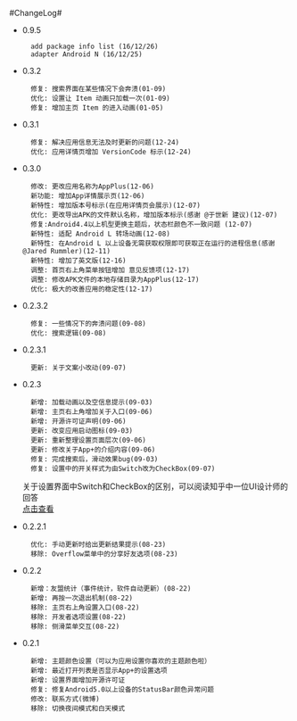 
#ChangeLog#
* 0.9.5

        add package info list (16/12/26)
        adapter Android N (16/12/25)        

* 0.3.2
        
        修复: 搜索界面在某些情况下会奔溃(01-09)
        优化: 设置让 Item 动画只加载一次(01-09)
        修复: 增加主页 Item 的进入动画(01-05)

* 0.3.1

        修复: 解决应用信息无法及时更新的问题(12-24)
        优化: 应用详情页增加 VersionCode 标示(12-24)

* 0.3.0
        
        修改: 更改应用名称为AppPlus(12-06)
        新功能: 增加App详情展示页(12-06)
        新特性: 增加版本号标示(在应用详情页会展示)(12-07)
        优化: 更改导出APK的文件默认名称，增加版本标示(感谢 @于世新 建议)(12-07)
        修复:Android4.4以上机型更换主题后，状态栏颜色不一致问题 (12-07)
        新特性: 适配 Android L 转场动画(12-08)
        新特性: 在Android L 以上设备无需获取权限即可获取正在运行的进程信息(感谢 @Jared Rummler)(12-11)
        新特性: 增加了英文版(12-16)
        调整: 首页右上角菜单按钮增加 意见反馈项(12-17)
        调整: 修改APK文件的本地存储目录为AppPlus(12-17)
        优化: 极大的改善应用的稳定性(12-17)
            
* 0.2.3.2

        修复: 一些情况下的奔溃问题(09-08)
        优化: 搜索逻辑(09-08)

* 0.2.3.1

        更新: 关于文案小改动(09-07)

* 0.2.3

        新增: 加载动画以及空信息提示(09-03)
        新增: 主页右上角增加关于入口(09-06)
        新增: 开源许可证声明(09-06)
        更新: 改变应用启动图标(09-03)
        更新: 重新整理设置页面层次(09-06)
        更新: 修改关于App+的介绍内容(09-06)
        修复: 完成搜索后，滑动效果bug(09-03)
        修复: 设置中的开关样式为由Switch改为CheckBox(09-07)

    关于设置界面中Switch和CheckBox的区别，可以阅读知乎中一位UI设计师的回答<br>[点击查看](http://www.zhihu.com/question/22470976/answer/21465049)


* 0.2.2.1

        优化: 手动更新时给出更新结果提示(08-23)
        移除: Overflow菜单中的分享好友选项(08-23)

* 0.2.2

        新增：友盟统计（事件统计，软件自动更新）(08-22)
        新增: 再按一次退出机制(08-22)
        移除: 主页右上角设置入口(08-22)
        移除: 开发者选项设置(08-22)
        移除: 侧滑菜单交互(08-22)

* 0.2.1

        新增: 主题颜色设置（可以为应用设置你喜欢的主题颜色啦）
        新增: 最近打开列表是否显示App+的设置选项
        新增: 设置界面增加开源许可证
        修复: 修复Android5.0以上设备的StatusBar颜色异常问题
        修改: 联系方式(微博)
        移除: 切换夜间模式和白天模式